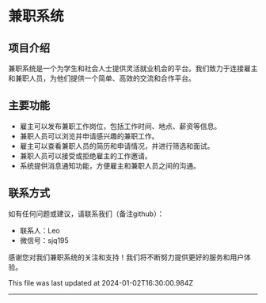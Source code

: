

# 兼职系统

## 项目介绍

兼职系统是一个为学生和社会人士提供灵活就业机会的平台。我们致力于连接雇主和兼职人员，为他们提供一个简单、高效的交流和合作平台。

## 主要功能

- 雇主可以发布兼职工作岗位，包括工作时间、地点、薪资等信息。
- 兼职人员可以浏览并申请感兴趣的兼职工作。
- 雇主可以查看兼职人员的简历和申请情况，并进行筛选和面试。
- 兼职人员可以接受或拒绝雇主的工作邀请。
- 系统提供消息通知功能，方便雇主和兼职人员之间的沟通。

## 联系方式

如有任何问题或建议，请联系我们（备注github）：

- 联系人：Leo
- 微信号：sjq195

感谢您对我们兼职系统的关注和支持！我们将不断努力提供更好的服务和用户体验。



This file was last updated at 2024-01-02T16:30:00.984Z

---
